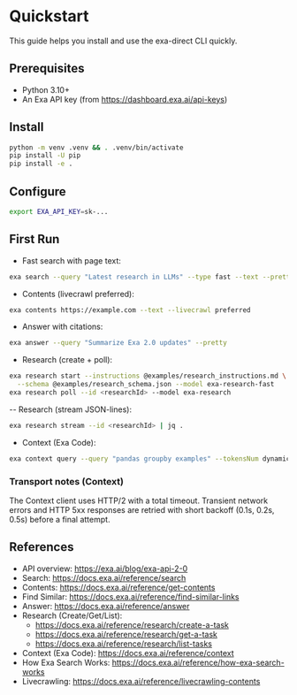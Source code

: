 # Quickstart

This guide helps you install and use the exa-direct CLI quickly.

## Prerequisites

- Python 3.10+
- An Exa API key (from <https://dashboard.exa.ai/api-keys>)

## Install

```bash
python -m venv .venv && . .venv/bin/activate
pip install -U pip
pip install -e .
```

## Configure

```bash
export EXA_API_KEY=sk-...
```

## First Run

- Fast search with page text:

```bash
exa search --query "Latest research in LLMs" --type fast --text --pretty
```

- Contents (livecrawl preferred):

```bash
exa contents https://example.com --text --livecrawl preferred
```

- Answer with citations:

```bash
exa answer --query "Summarize Exa 2.0 updates" --pretty
```

- Research (create + poll):

```bash
exa research start --instructions @examples/research_instructions.md \
  --schema @examples/research_schema.json --model exa-research-fast
exa research poll --id <researchId> --model exa-research
```

-- Research (stream JSON-lines):

```bash
exa research stream --id <researchId> | jq .
```

- Context (Exa Code):

```bash
exa context query --query "pandas groupby examples" --tokensNum dynamic
```

### Transport notes (Context)

The Context client uses HTTP/2 with a total timeout. Transient network
errors and HTTP 5xx responses are retried with short backoff
(0.1s, 0.2s, 0.5s) before a final attempt.

## References

- API overview: <https://exa.ai/blog/exa-api-2-0>
- Search: <https://docs.exa.ai/reference/search>
- Contents: <https://docs.exa.ai/reference/get-contents>
- Find Similar: <https://docs.exa.ai/reference/find-similar-links>
- Answer: <https://docs.exa.ai/reference/answer>
- Research (Create/Get/List):
  - <https://docs.exa.ai/reference/research/create-a-task>
  - <https://docs.exa.ai/reference/research/get-a-task>
  - <https://docs.exa.ai/reference/research/list-tasks>
- Context (Exa Code): <https://docs.exa.ai/reference/context>
- How Exa Search Works: <https://docs.exa.ai/reference/how-exa-search-works>
- Livecrawling: <https://docs.exa.ai/reference/livecrawling-contents>
